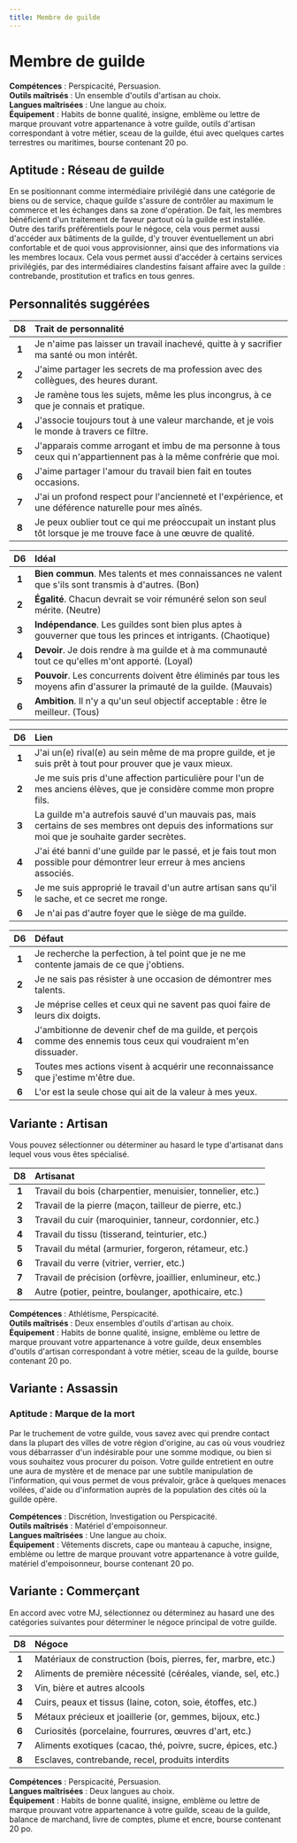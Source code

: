 ```yaml
---
title: Membre de guilde
---
```

# Membre de guilde
**Compétences** : Perspicacité, Persuasion.  
**Outils maîtrisés** : Un ensemble d'outils d'artisan au choix.  
**Langues maîtrisées** : Une langue au choix.  
**Équipement** : Habits de bonne qualité, insigne, emblème ou lettre de marque prouvant votre appartenance à votre guilde, outils d'artisan correspondant à votre métier, sceau de la guilde, étui avec quelques cartes terrestres ou maritimes, bourse contenant 20 po.

## Aptitude : Réseau de guilde
En se positionnant comme intermédiaire privilégié dans une catégorie de biens ou de service, chaque guilde s'assure de contrôler au maximum le commerce et les échanges dans sa zone d'opération. De fait, les membres bénéficient d'un traitement de faveur partout où la guilde est installée. Outre des tarifs préférentiels pour le négoce, cela vous permet aussi d'accéder aux bâtiments de la guilde, d'y trouver éventuellement un abri confortable et de quoi vous approvisionner, ainsi que des informations via les membres locaux. Cela vous permet aussi d'accéder à certains services privilégiés, par des intermédiaires clandestins faisant affaire avec la guilde : contrebande, prostitution et trafics en tous genres.

## Personnalités suggérées

| D8 | Trait de personnalité |
|:-:|:-|
| **1** | Je n'aime pas laisser un travail inachevé, quitte à y sacrifier ma santé ou mon intérêt. |
| **2** | J'aime partager les secrets de ma profession avec des collègues, des heures durant. |
| **3** | Je ramène tous les sujets, même les plus incongrus, à ce que je connais et pratique. |
| **4** | J'associe toujours tout à une valeur marchande, et je vois le monde à travers ce filtre. |
| **5** | J'apparais comme arrogant et imbu de ma personne à tous ceux qui n'appartiennent pas à la même confrérie que moi. |
| **6** | J'aime partager l'amour du travail bien fait en toutes occasions. |
| **7** | J'ai un profond respect pour l'ancienneté et l'expérience, et une déférence naturelle pour mes aînés. |
| **8** | Je peux oublier tout ce qui me préoccupait un instant plus tôt lorsque je me trouve face à une œuvre de qualité. |


| D6 | Idéal |
|:-:|:-|
| **1** | **Bien commun**. Mes talents et mes connaissances ne valent que s'ils sont transmis à d'autres. (Bon) |
| **2** | **Égalité**. Chacun devrait se voir rémunéré selon son seul mérite. (Neutre) |
| **3** | **Indépendance**. Les guildes sont bien plus aptes à gouverner que tous les princes et intrigants. (Chaotique) |
| **4** | **Devoir**. Je dois rendre à ma guilde et à ma communauté tout ce qu'elles m'ont apporté. (Loyal) |
| **5** | **Pouvoir**. Les concurrents doivent être éliminés par tous les moyens afin d'assurer la primauté de la guilde. (Mauvais) |
| **6** | **Ambition**. Il n'y a qu'un seul objectif acceptable : être le meilleur. (Tous) |


| D6 | Lien |
|:-:|:-|
| **1** | J'ai un(e) rival(e) au sein même de ma propre guilde, et je suis prêt à tout pour prouver que je vaux mieux. |
| **2** | Je me suis pris d'une affection particulière pour l'un de mes anciens élèves, que je considère comme mon propre fils. |
| **3** | La guilde m'a autrefois sauvé d'un mauvais pas, mais certains de ses membres ont depuis des informations sur moi que je souhaite garder secrètes. |
| **4** | J'ai été banni d'une guilde par le passé, et je fais tout mon possible pour démontrer leur erreur à mes anciens associés. |
| **5** | Je me suis approprié le travail d'un autre artisan sans qu'il le sache, et ce secret me ronge. |
| **6** | Je n'ai pas d'autre foyer que le siège de ma guilde. |


| D6 | Défaut |
|:-:|:-|
| **1** | Je recherche la perfection, à tel point que je ne me contente jamais de ce que j'obtiens. |
| **2** | Je ne sais pas résister à une occasion de démontrer mes talents. |
| **3** | Je méprise celles et ceux qui ne savent pas quoi faire de leurs dix doigts. |
| **4** | J'ambitionne de devenir chef de ma guilde, et perçois comme des ennemis tous ceux qui voudraient m'en dissuader. |
| **5** | Toutes mes actions visent à acquérir une reconnaissance que j'estime m'être due. |
| **6** | L'or est la seule chose qui ait de la valeur à mes yeux. |

## Variante : Artisan
Vous pouvez sélectionner ou déterminer au hasard le type d'artisanat dans lequel vous vous êtes spécialisé.

| D8 | Artisanat |
|:-:|:-|
| **1** | Travail du bois (charpentier, menuisier, tonnelier, etc.) |
| **2** | Travail de la pierre (maçon, tailleur de pierre, etc.) |
| **3** | Travail du cuir (maroquinier, tanneur, cordonnier, etc.) |
| **4** | Travail du tissu (tisserand, teinturier, etc.) |
| **5** | Travail du métal (armurier, forgeron, rétameur, etc.) |
| **6** | Travail du verre (vitrier, verrier, etc.) |
| **7** | Travail de précision (orfèvre, joaillier, enlumineur, etc.) |
| **8** | Autre (potier, peintre, boulanger, apothicaire, etc.) |

**Compétences** : Athlétisme, Perspicacité.  
**Outils maîtrisés** : Deux ensembles d'outils d'artisan au choix.  
**Équipement** : Habits de bonne qualité, insigne, emblème ou lettre de marque prouvant votre appartenance à votre guilde, deux ensembles d'outils d'artisan correspondant à votre métier, sceau de la guilde, bourse contenant 20 po.

## Variante : Assassin

### Aptitude : Marque de la mort
Par le truchement de votre guilde, vous savez avec qui prendre contact dans la plupart des villes de votre région d'origine, au cas où vous voudriez vous débarrasser d'un indésirable pour une somme modique, ou bien si vous souhaitez vous procurer du poison. Votre guilde entretient en outre une aura de mystère et de menace par une subtile manipulation de l'information, qui vous permet de vous prévaloir, grâce à quelques menaces voilées, d'aide ou d'information auprès de la population des cités où la guilde opère.

**Compétences** : Discrétion, Investigation ou Perspicacité.  
**Outils maîtrisés** : Matériel d'empoisonneur.  
**Langues maîtrisées** : Une langue au choix.  
**Équipement** : Vêtements discrets, cape ou manteau à capuche, insigne, emblème ou lettre de marque prouvant votre appartenance à votre guilde, matériel d'empoisonneur, bourse contenant 20 po.

## Variante : Commerçant
En accord avec votre MJ, sélectionnez ou déterminez au hasard une des catégories suivantes pour déterminer le négoce principal de votre guilde.

| D8 | Négoce |
|:-:|:-|
| **1** | Matériaux de construction (bois, pierres, fer, marbre, etc.) |
| **2** | Aliments de première nécessité (céréales, viande, sel, etc.) |
| **3** | Vin, bière et autres alcools |
| **4** | Cuirs, peaux et tissus (laine, coton, soie, étoffes, etc.) |
| **5** | Métaux précieux et joaillerie (or, gemmes, bijoux, etc.) |
| **6** | Curiosités (porcelaine, fourrures, œuvres d'art, etc.)  |
| **7** | Aliments exotiques (cacao, thé, poivre, sucre, épices, etc.) |
| **8** | Esclaves, contrebande, recel, produits interdits |

**Compétences** : Perspicacité, Persuasion.  
**Langues maîtrisées** : Deux langues au choix.  
**Équipement** : Habits de bonne qualité, insigne, emblème ou lettre de marque prouvant votre appartenance à votre guilde, sceau de la guilde, balance de marchand, livre de comptes, plume et encre, bourse contenant 20 po.
